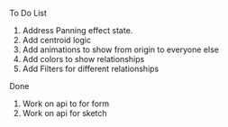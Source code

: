 To Do List

1. Address Panning effect state.
2. Add centroid logic
3. Add animations to show from origin to everyone else
4. Add colors to show relationships
5. Add Filters for different relationships

Done
1. Work on api to for form
2. Work on api for sketch
